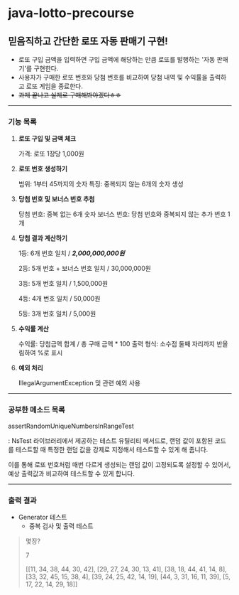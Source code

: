 # java-lotto-precourse

## 믿음직하고 간단한 로또 자동 판매기 구현!

* 로또 구입 금액을 입력하면 구입 금액에 해당하는 만큼 로또를 발행하는 '자동 판매기'를 구현한다.
* 사용자가 구매한 로또 번호와 당첨 번호를 비교하여 당첨 내역 및 수익률을 출력하고 로또 게임을 종료한다.
* ~~과제 끝나고 실제로 구매해봐야겠다ㅎㅎ~~

***

### 기능 목록

1. **로또 구입 및 금액 체크**

   가격: 로또 1장당 1,000원

2. **로또 번호 생성하기**

    범위: 1부터 45까지의 숫자
    특징: 중복되지 않는 6개의 숫자 생성

3. **당첨 번호 및 보너스 번호 추첨**

    당첨 번호: 중복 없는 6개 숫자
    보너스 번호: 당첨 번호와 중복되지 않는 추가 번호 1개

4. **당첨 결과 계산하기**

   1등: 6개 번호 일치 / ***2,000,000,000원***

   2등: 5개 번호 + 보너스 번호 일치 / 30,000,000원

   3등: 5개 번호 일치 / 1,500,000원
   
   4등: 4개 번호 일치 / 50,000원
   
   5등: 3개 번호 일치 / 5,000원

5. **수익률 계산**
   
   수익률: 당첨금액 합계 / 총 구매 금액 * 100
   출력 형식: 소수점 둘째 자리까지 반올림하여 %로 표시

6. **예외 처리**

   IllegalArgumentException 및 관련 예외 사용

***

### 공부한 메소드 목록

assertRandomUniqueNumbersInRangeTest

: NsTest 라이브러리에서 제공하는 테스트 유틸리티 메서드로, 랜덤 값이 포함된 코드를 테스트할 때 특정한 랜덤 값을 강제로 지정해서 테스트할 수 있게 해 줍니다.

이를 통해 로또 번호처럼 매번 다르게 생성되는 랜덤 값이 고정되도록 설정할 수 있어서, 예상 출력값과 비교하여 테스트할 수 있게 합니다.


***


### 출력 결과

- Generator 테스트 
   - 중복 검사 및 출력 테스트
>몇장?
>
>7
> 
>[[11, 34, 38, 44, 30, 42], [29, 27, 24, 30, 13, 41], [38, 18, 44, 41, 14, 8], [33, 32, 45, 15, 38, 4], [39, 24, 25, 42, 14, 19], [44, 3, 31, 16, 11, 39], [5, 17, 22, 14, 29, 18]]
> 

